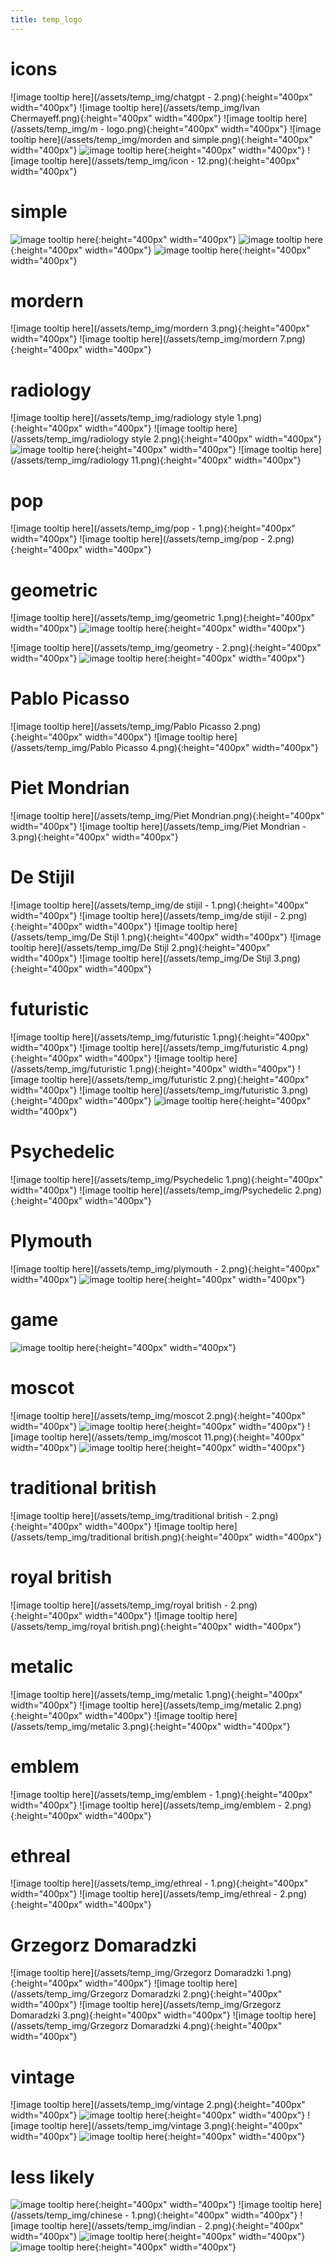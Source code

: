 ```yaml
---
title: temp_logo
---
```


# icons
![image tooltip here](/assets/temp_img/chatgpt - 2.png){:height="400px" width="400px"}
![image tooltip here](/assets/temp_img/Ivan Chermayeff.png){:height="400px" width="400px"}
![image tooltip here](/assets/temp_img/m - logo.png){:height="400px" width="400px"}
![image tooltip here](/assets/temp_img/morden and simple.png){:height="400px" width="400px"}
![image tooltip here](/assets/temp_img/minimalistic.png){:height="400px" width="400px"}
![image tooltip here](/assets/temp_img/icon - 12.png){:height="400px" width="400px"}


# simple
![image tooltip here](/assets/temp_img/simple.png){:height="400px" width="400px"}
![image tooltip here](/assets/temp_img/simple3.png){:height="400px" width="400px"}
![image tooltip here](/assets/temp_img/sleek.png){:height="400px" width="400px"}

# mordern
![image tooltip here](/assets/temp_img/mordern 3.png){:height="400px" width="400px"}
![image tooltip here](/assets/temp_img/mordern 7.png){:height="400px" width="400px"}



# radiology
![image tooltip here](/assets/temp_img/radiology style 1.png){:height="400px" width="400px"}
![image tooltip here](/assets/temp_img/radiology style 2.png){:height="400px" width="400px"}
![image tooltip here](/assets/temp_img/radiology.png){:height="400px" width="400px"}
![image tooltip here](/assets/temp_img/radiology 11.png){:height="400px" width="400px"}




# pop
![image tooltip here](/assets/temp_img/pop - 1.png){:height="400px" width="400px"}
![image tooltip here](/assets/temp_img/pop - 2.png){:height="400px" width="400px"}



# geometric
![image tooltip here](/assets/temp_img/geometric 1.png){:height="400px" width="400px"}
![image tooltip here](/assets/temp_img/geometric.png){:height="400px" width="400px"}

![image tooltip here](/assets/temp_img/geometry - 2.png){:height="400px" width="400px"}
![image tooltip here](/assets/temp_img/geometry-1.png){:height="400px" width="400px"}



# Pablo Picasso
![image tooltip here](/assets/temp_img/Pablo Picasso 2.png){:height="400px" width="400px"}
![image tooltip here](/assets/temp_img/Pablo Picasso 4.png){:height="400px" width="400px"}


# Piet Mondrian
![image tooltip here](/assets/temp_img/Piet Mondrian.png){:height="400px" width="400px"}
![image tooltip here](/assets/temp_img/Piet Mondrian - 3.png){:height="400px" width="400px"}


# De Stijil
![image tooltip here](/assets/temp_img/de stijil - 1.png){:height="400px" width="400px"}
![image tooltip here](/assets/temp_img/de stijil - 2.png){:height="400px" width="400px"}
![image tooltip here](/assets/temp_img/De Stijl 1.png){:height="400px" width="400px"}
![image tooltip here](/assets/temp_img/De Stijl 2.png){:height="400px" width="400px"}
![image tooltip here](/assets/temp_img/De Stijl 3.png){:height="400px" width="400px"}


# futuristic
![image tooltip here](/assets/temp_img/futuristic  1.png){:height="400px" width="400px"}
![image tooltip here](/assets/temp_img/futuristic  4.png){:height="400px" width="400px"}
![image tooltip here](/assets/temp_img/futuristic 1.png){:height="400px" width="400px"}
![image tooltip here](/assets/temp_img/futuristic 2.png){:height="400px" width="400px"}
![image tooltip here](/assets/temp_img/futuristic 3.png){:height="400px" width="400px"}
![image tooltip here](/assets/temp_img/futuristic.png){:height="400px" width="400px"}


# Psychedelic
![image tooltip here](/assets/temp_img/Psychedelic 1.png){:height="400px" width="400px"}
![image tooltip here](/assets/temp_img/Psychedelic 2.png){:height="400px" width="400px"}

# Plymouth
![image tooltip here](/assets/temp_img/plymouth - 2.png){:height="400px" width="400px"}
![image tooltip here](/assets/temp_img/plymouth.png){:height="400px" width="400px"}

# game
![image tooltip here](/assets/temp_img/game.png){:height="400px" width="400px"}




# moscot
![image tooltip here](/assets/temp_img/moscot 2.png){:height="400px" width="400px"}
![image tooltip here](/assets/temp_img/moscot.png){:height="400px" width="400px"}
![image tooltip here](/assets/temp_img/moscot 11.png){:height="400px" width="400px"}
![image tooltip here](/assets/temp_img/moscot-12.png){:height="400px" width="400px"}



# traditional british
![image tooltip here](/assets/temp_img/traditional british - 2.png){:height="400px" width="400px"}
![image tooltip here](/assets/temp_img/traditional british.png){:height="400px" width="400px"}


# royal british
![image tooltip here](/assets/temp_img/royal british - 2.png){:height="400px" width="400px"}
![image tooltip here](/assets/temp_img/royal british.png){:height="400px" width="400px"}



# metalic
![image tooltip here](/assets/temp_img/metalic 1.png){:height="400px" width="400px"}
![image tooltip here](/assets/temp_img/metalic 2.png){:height="400px" width="400px"}
![image tooltip here](/assets/temp_img/metalic 3.png){:height="400px" width="400px"}

# emblem
![image tooltip here](/assets/temp_img/emblem - 1.png){:height="400px" width="400px"}
![image tooltip here](/assets/temp_img/emblem - 2.png){:height="400px" width="400px"}

# ethreal
![image tooltip here](/assets/temp_img/ethreal - 1.png){:height="400px" width="400px"}
![image tooltip here](/assets/temp_img/ethreal - 2.png){:height="400px" width="400px"}





# Grzegorz Domaradzki
![image tooltip here](/assets/temp_img/Grzegorz Domaradzki 1.png){:height="400px" width="400px"}
![image tooltip here](/assets/temp_img/Grzegorz Domaradzki 2.png){:height="400px" width="400px"}
![image tooltip here](/assets/temp_img/Grzegorz Domaradzki 3.png){:height="400px" width="400px"}
![image tooltip here](/assets/temp_img/Grzegorz Domaradzki 4.png){:height="400px" width="400px"}


# vintage
![image tooltip here](/assets/temp_img/vintage 2.png){:height="400px" width="400px"}
![image tooltip here](/assets/temp_img/vintage-2.png){:height="400px" width="400px"}
![image tooltip here](/assets/temp_img/vintage 3.png){:height="400px" width="400px"}
![image tooltip here](/assets/temp_img/vintage.png){:height="400px" width="400px"}

# less likely
![image tooltip here](/assets/temp_img/comic.png){:height="400px" width="400px"}
![image tooltip here](/assets/temp_img/chinese - 1.png){:height="400px" width="400px"}
![image tooltip here](/assets/temp_img/indian - 2.png){:height="400px" width="400px"}
![image tooltip here](/assets/temp_img/lesslikely1.png){:height="400px" width="400px"}
![image tooltip here](/assets/temp_img/pirate.png){:height="400px" width="400px"}



